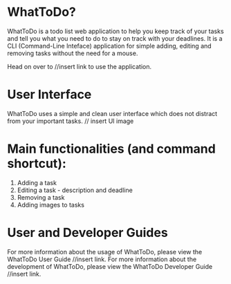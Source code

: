 # WhatToDo?

WhatToDo is a todo list web application to help you keep track of your tasks and tell you what you need to do to
stay on track with your deadlines. It is a CLI (Command-Line Inteface) application for simple adding, editing and
removing tasks without the need for a mouse.

Head on over to //insert link to use the application.

# User Interface
WhatToDo uses a simple and clean user interface which does not distract from your important tasks.
// insert UI image

# Main functionalities (and command shortcut):
1. Adding a task
2. Editing a task - description and deadline
3. Removing a task
4. Adding images to tasks

# User and Developer Guides
For more information about the usage of WhatToDo, please view the WhatToDo User Guide //insert link.
For more information about the development of WhatToDo, please view the WhatToDo Developer Guide //insert link.
